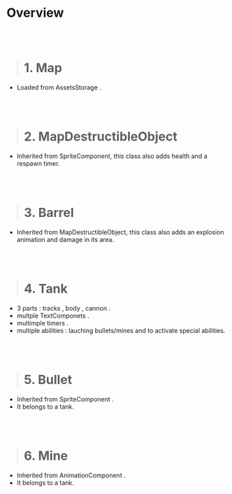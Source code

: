 # Overview

 </br></br>

> # 1. Map
- Loaded from AssetsStorage . 

 </br></br>

> # 2. MapDestructibleObject
- Inherited from SpriteComponent, this class also adds health and a respawn timer.

 </br></br>

> # 3. Barrel
- Inherited from MapDestructibleObject, this class also adds an explosion animation and damage in its area.

 </br></br>

> # 4. Tank
- 3 parts : tracks , body , cannon .
- multple TextComponets .
- multimple timers .
- multiple abilities : lauching bullets/mines and to activate special abilities.  

 </br></br>

> # 5. Bullet 
- Inherited from SpriteComponent .
- It belongs to a tank.

 </br></br>

> # 6. Mine
- Inherited from AnimationComponent .
- It belongs to a tank.
